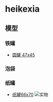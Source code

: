 # heikexia
## 模型
### 铁罐
* [圆罐 47x45](./tincan/47x45.md)

### 泡袋

### 纸罐
* [纸罐66x70](./papercan/66x70.md)
![实物](./papercan/66x70physiscal_picture.png)